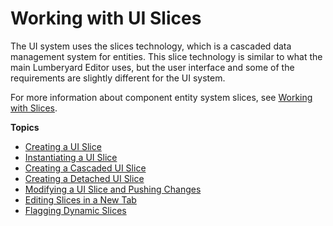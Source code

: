 # Working with UI Slices<a name="ui-editor-working-slices"></a>

The UI system uses the slices technology, which is a cascaded data management system for entities\. This slice technology is similar to what the main Lumberyard Editor uses, but the user interface and some of the requirements are slightly different for the UI system\. 

For more information about component entity system slices, see [Working with Slices](component-slices.md)\.



**Topics**
+ [Creating a UI Slice](ui-editor-working-slices-creating.md)
+ [Instantiating a UI Slice](ui-editor-working-slices-instantiating.md)
+ [Creating a Cascaded UI Slice](ui-editor-working-slices-cascaded.md)
+ [Creating a Detached UI Slice](ui-editor-working-slices-detached.md)
+ [Modifying a UI Slice and Pushing Changes](ui-editor-working-slices-modifying.md)
+ [Editing Slices in a New Tab](ui-editor-working-slices-newtab.md)
+ [Flagging Dynamic Slices](ui-editor-working-slices-dynamic.md)